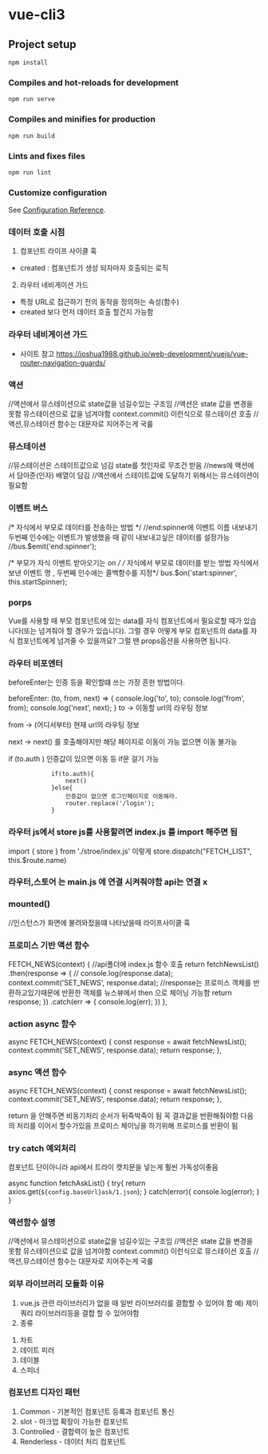 # vue-cli3

## Project setup
```
npm install
```

### Compiles and hot-reloads for development
```
npm run serve
```

### Compiles and minifies for production
```
npm run build
```

### Lints and fixes files
```
npm run lint
```

### Customize configuration
See [Configuration Reference](https://cli.vuejs.org/config/).


### 데이터 호출 시점

1. 컴포넌트 라이프 사이클 훅
-  created : 컴포넌트가 생성 되자마자 호출되는 로직

2. 라우터 네비게이션 가드
- 특정 URL로 접근하기 전의 동작을 정의하는 속성(함수)
- created 보다 먼저 데이터 호출 할건지 가능함 

### 라우터 네비게이션 가드
- 사이트 참고
https://joshua1988.github.io/web-development/vuejs/vue-router-navigation-guards/

### 액션
//액션에서 뮤스테이션으로 state값을 넘길수있는 구조임
//액션은 state 값을 변경을 못함 뮤스테이션으로 값을 넘겨야함  context.commit() 이런식으로 뮤스테이션 호출
//액션,뮤스테이션 함수는 대문자로 지어주는게 국룰


### 뮤스테이션
//뮤스테이션은 스테이트값으로 넘김 state를 첫인자로 무조건 받음
//news에 액션에서 담아준(인자) 배열이 담김
//액션에서 스테이트값에 도달하기 위해서는 뮤스테이션이 필요함



### 이벤트 버스

/* 자식에서 부모로 데이터를 전송하는 방법 */
//end:spinner에 이벤트 이름 내보내기 두번째 인수에는 이벤트가 발생했을 때 같이 내보내고싶은 데이터를 설정가능
//bus.$emit('end:spinner');


/* 부모가 자식 이벤트 받아오기는 on */
/* 자식에서 부모로 데이터를 받는 방법 자식에서 보낸 이벤트 명 , 두번째 인수에는 콜백함수를 지정*/
    bus.$on('start:spinner', this.startSpinner);


### porps 
Vue를 사용할 때 부모 컴포넌트에 있는 data를 자식 컴포넌트에서 필요로할 때가 있습니다(또는 넘겨줘야 할 경우가 있습니다). 그럴 경우 어떻게 부모 컴포넌트의 data를 자식 컴포넌트에게 넘겨줄 수 있을까요? 그럴 땐 props옵션을 사용하면 됩니다.

### 라우터 비포엔터
beforeEnter는 인증 등을 확인할떄 쓰는 가장 흔한 방법이다.

beforeEnter: (to, from, next) => {
                console.log('to', to);
                console.log('from', from);
                console.log('next', next);
            }
to -> 이동할 url의 라우팅 정보

from -> (어디서부터) 현재 url의 라우팅 정보

next -> next() 를 호출해야지만 해당 페이지로 이동이 가능 없으면 이동 불가능

if (to.auth ) 인증값이 있으면 이동 등 if문 걸기 가능

                if(to.auth){
                    next()
                }else{
                    인증값이 없으면 로그인페이지로 이동해라.
                    router.replace('/login');
                }

### 라우터 js에서 store js를 사용할려면 index.js 를 import 해주면 됨

import { store } from './stroe/index.js' 이렇게
store.dispatch("FETCH_LIST", this.$route.name)

### 라우터,스토어 는 main.js 에 연결 시켜줘야함 api는 연결 x

### mounted()
//인스턴스가 화면에 불려와젔을떄 나타났을때 라이프사이클 훅


### 프로미스 기반 액션 함수

FETCH_NEWS(context) {
        //api폴더에 index.js 함수 호출
        return fetchNewsList()
            .then(response => {
                // console.log(response.data);
                context.commit('SET_NEWS', response.data);
                //response는 프로미스 객체를 반환하고있기때문에 반환한 객체를 뉴스뷰에서 then 으로 체이닝 가능함
                return response;
            })
            .catch(err => {
                console.log(err);
            })
    },

### action async 함수
async FETCH_NEWS(context) {
        const response = await fetchNewsList();
        context.commit('SET_NEWS', response.data);
        return response;
    },

### async 액션 함수

async FETCH_NEWS(context) {
        const response = await fetchNewsList();
        context.commit('SET_NEWS', response.data);
        return response;
    },

return 을 안해주면 비동기처리 순서가 뒤죽박죽이 됨 꼭 결과값을 반환해줘야함
다음의 처리를 이어서 할수가있음 프로미스 체이닝을 하기위해
프로미스를 반환이 됨


### try catch 예외처리
컴포넌트 단이아니라 api에서 트라이 캣치문을 넣는게 훨씬 가독성이좋음

async function fetchAskList() {
    try{
        return axios.get(`${config.baseUrl}ask/1.json`);
    } catch(error){
        console.log(error);
    }
}

### 액션함수 설명

//액션에서 뮤스테이션으로 state값을 넘길수있는 구조임
    //액션은 state 값을 변경을 못함 뮤스테이션으로 값을 넘겨야함  context.commit() 이런식으로 뮤스테이션 호출
    //액션,뮤스테이션 함수는 대문자로 지어주는게 국룰


### 외부 라이브러리 모듈화 이유

1. vue.js 관련 라이브러리가 없을 때 일반 라이브러리를 결합할 수 있어야 함 예) 제이쿼리 라이브러리등을 결합 할 수 있어야함
2. 종류
 1) 차트
 2) 데이트 피러
 3) 데이블
 4) 스피너


 ### 컴포넌트 디자인 패턴

 1. Common - 기본적인 컴포넌트 등록과 컴포넌트 통신
 2. slot - 마크업 확장이 가능한 컴포넌트
 3. Controlled - 결합력이 높은 컴포넌트
 4. Renderless - 데이터 처리 컴포넌트
